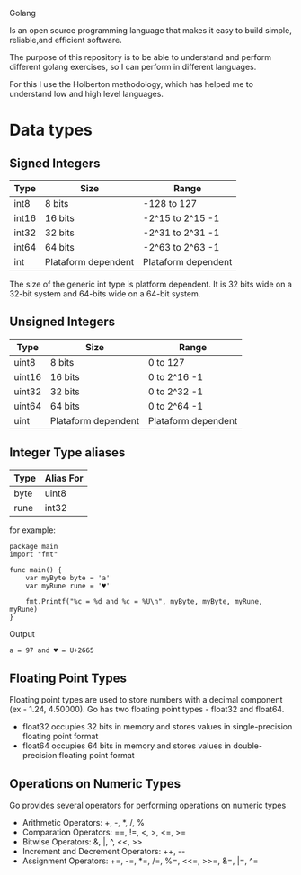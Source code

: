  Golang

Is an open source programming language that makes it easy to build simple, reliable,and efficient software.

The purpose of this repository is to be able to understand and perform different golang exercises, so I can perform in different languages.

For this I use the Holberton methodology, which has helped me to understand low and high level languages.

# Data types

## Signed Integers

| Type | Size | Range |
| ---- | ---- | ----- |
| int8 | 8 bits | -128 to 127 |
| int16 | 16 bits | -2^15 to 2^15 -1 |
| int32 | 32 bits | -2^31 to 2^31 -1 |
| int64 | 64 bits | -2^63 to 2^63 -1 |
| int | Plataform dependent | Plataform dependent |

The size of the generic int type is platform dependent. It is 32 bits wide on a 32-bit system and 64-bits wide on a 64-bit system.

## Unsigned Integers

| Type | Size | Range |
| ---- | ---- | ----- |
| uint8 | 8 bits | 0 to 127 |
| uint16 | 16 bits | 0 to 2^16 -1 |
| uint32 | 32 bits | 0 to 2^32 -1 |
| uint64 | 64 bits | 0 to 2^64 -1 |
| uint | Plataform dependent | Plataform dependent |

## Integer Type aliases

| Type | Alias For |
| ---- | --------- |
| byte | uint8 |
| rune | int32 |

for example:

``` golang
package main
import "fmt"

func main() {
	var myByte byte = 'a'
	var myRune rune = '♥'

	fmt.Printf("%c = %d and %c = %U\n", myByte, myByte, myRune, myRune)
}
```

Output

``` bash
a = 97 and ♥ = U+2665
```

## Floating Point Types

Floating point types are used to store numbers with a decimal component (ex - 1.24, 4.50000). Go has two floating point types - float32 and float64.

* float32 occupies 32 bits in memory and stores values in single-precision floating point format
* float64 occupies 64 bits in memory and stores values in double-precision floating point format

## Operations on Numeric Types

Go provides several operators for performing operations on numeric types

* Arithmetic Operators: +, -, *, /, %
* Comparation Operators: ==, !=, <, >, <=, >=
* Bitwise Operators: &, |, ^, <<, >>
* Increment and Decrement Operators: ++, --
* Assignment Operators: +=, -=, *=, /=, %=, <<=, >>=, &=, |=, ^=
